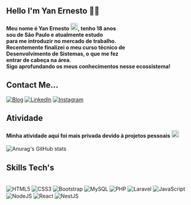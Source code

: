 

## Hello I'm Yan Ernesto ✋🏼
#### Meu nome é Yan Ernesto <img alt = "Garoto Correndo" style = "height: 20px; widht: 20px; align: center; justify-content: center; text-align: center" src= "https://em-content.zobj.net/source/microsoft-teams/363/person-running_medium-skin-tone_1f3c3-1f3fd_1f3fd.png" />, tenho 18 anos <br/> sou de São Paulo e atualmente estudo <br/>para me introduzir no mercado de trabalho.<br/>Recentemente finalizei o meu curso técnico de <br/> Desenvolvimento de Sistemas, o que me fez <br/>entrar de cabeça na área. <br/>Sigo aprofundando os meus conhecimentos nesse ecossistema! 

## Contact Me...


[![Blog](https://img.shields.io/badge/Gmail-D14836?style=for-the-badge&logo=gmail&logoColor=white)](https://mail.google.com/mail/?view=cm&fs=1&to=yan.ernestoo@gmail.com&su=Assunto&body=Mensagem)
[![Linkedln](https://img.shields.io/badge/LinkedIn-0077B5?style=for-the-badge&logo=linkedin&logoColor=white)](https://www.linkedin.com/in/yan-ernesto-97751a1b8/?trk=opento_sprofile_details)
[![Instagram](https://img.shields.io/badge/Instagram-E4405F?style=for-the-badge&logo=instagram&logoColor=white)](/https://www.instagram.com/gly.tecnologias/)

## Atividade

#### Minha atividade aqui foi mais privada devido à projetos pessoais <img alt = "Emoji tímido" style = "height: 20px; widht: 20px; align: center; justify-content: center; text-align: center"  src = "https://em-content.zobj.net/source/animated-noto-color-emoji/356/face-with-peeking-eye_1fae3.gif"/>

![Anurag's GitHub stats](https://github-readme-stats.vercel.app/api?username=YanErnesto&show_icons=true&theme=onedark)

## Skills Tech's

<div style="display: inline_block"><br/>
    <img align="center" alt="HTML5" src="https://img.shields.io/badge/HTML5-E34F26?style=for-the-badge&logo=html5&logoColor=white"/>
    <img align="center" alt="CSS3" src="https://img.shields.io/badge/CSS3-1572B6?style=for-the-badge&logo=css3&logoColor=white"/>
    <img align="center" alt="Bootstrap" src="https://img.shields.io/badge/Bootstrap-563D7C?style=for-the-badge&logo=bootstrap&logoColor=white"/>
    <img align="center" alt="MySQL" src="https://img.shields.io/badge/MySQL-00000F?style=for-the-badge&logo=mysql&logoColor=white"/>
    <img align="center" alt="PHP" src="https://img.shields.io/badge/PHP-777BB4?style=for-the-badge&logo=php&logoColor=white"/>
    <img align="center" alt="Laravel" src="https://img.shields.io/badge/Laravel-FF2D20?style=for-the-badge&logo=laravel&logoColor=white"/>
    <img align="center" alt="JavaScript" src="https://img.shields.io/badge/JavaScript-F7DF1E?style=for-the-badge&logo=javascript&logoColor=black"/>
    <img align="center" alt="NodeJS" src="https://img.shields.io/badge/Node.js-43853D?style=for-the-badge&logo=node.js&logoColor=white"/>
    <img align="center" alt="React" src="https://img.shields.io/badge/React-20232A?style=for-the-badge&logo=react&logoColor=61DAFB"/>
    <img align="center" alt="NestJS" src="https://img.shields.io/badge/NestJS-E0234E?style=for-the-badge&logo=nestjs&logoColor=white"/>
</div>




